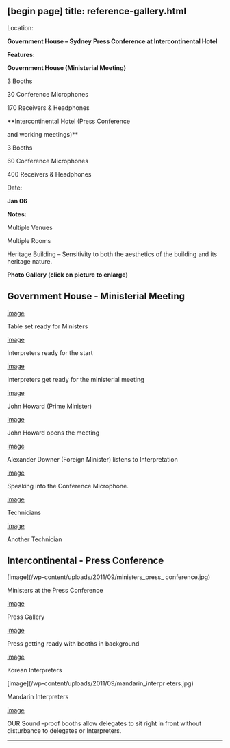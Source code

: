 [begin page]
 title: reference-gallery.html
----------------------------------------------------------

Location:

**Government House – Sydney**    **Press Conference at Intercontinental Hotel**

**Features:**

**Government House (Ministerial Meeting)**

3 Booths

30 Conference Microphones

170 Receivers &amp; Headphones

**Intercontinental Hotel (Press Conference

and working meetings)**

3 Booths

60 Conference Microphones

400 Receivers &amp; Headphones

Date:

**Jan 06**

**Notes:**

Multiple Venues

Multiple Rooms

Heritage Building – Sensitivity to both the aesthetics of the building and its heritage nature.

**Photo Gallery (click on picture to enlarge)**

## Government House - Ministerial Meeting

[image](picture)

Table set ready for Ministers

[image](/wp-content/uploads/2011/09/interpreters_ready.jpg)

Interpreters ready for the start

[image](/wp-content/uploads/2011/09/ministeral_meeting.jpg)

Interpreters get ready for the ministerial meeting

[image](picture)

John Howard (Prime Minister)

[image](/wp-content/uploads/2011/09/john_howard_meeting.jpg)

John Howard opens the meeting

[image](/wp-content/uploads/2011/09/alexander_downer.jpg)

Alexander Downer (Foreign Minister) listens to Interpretation

[image](/wp-content/uploads/2011/09/speaking_conference.jpg)

Speaking into the Conference Microphone.

[image](picture)

Technicians

[image](/wp-content/uploads/2011/09/another_technician.jpg)

Another Technician

## Intercontinental - Press Conference

[image](/wp-content/uploads/2011/09/ministers_press_ conference.jpg)

Ministers at the Press Conference

[image](picture)

Press Gallery

[image](/wp-content/uploads/2011/09/booths_background.jpg)

Press getting ready with booths in background

[image](/wp-content/uploads/2011/09/korean_interpreters.jpg)

Korean Interpreters

[image](/wp-content/uploads/2011/09/mandarin_interpr eters.jpg)

Mandarin Interpreters

[image](/wp-content/uploads/2011/09/sound_proof_booth.jpg)

OUR Sound –proof booths allow delegates to sit right in front without disturbance to delegates or Interpreters.




----------------------------------------------------------
